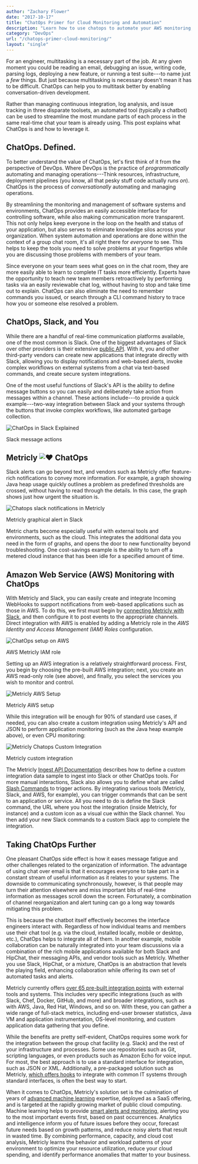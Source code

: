```yaml
---
author: "Zachary Flower"
date: "2017-10-17"
title: "ChatOps Primer for Cloud Monitoring and Automation"
description: "Learn how to use chatops to automate your AWS monitoring, and reduce your workload. Get feature-rich notifications about your AWS stack using Metricly."
category: "DevOps"
url: "/chatops-primer-cloud-monitoring/"
layout: "single"
---
```


For an engineer, multitasking is a necessary part of the job. At any given moment you could be reading an email, debugging an issue, writing code, parsing logs, deploying a new feature, or running a test suite---to name just a *few* things. But just because multitasking is necessary doesn't mean it has to be difficult. ChatOps can help you to multitask better by enabling conversation-driven development.

Rather than managing continuous integration, log analysis, and issue tracking in three disparate toolsets, an automated tool (typically a chatbot) can be used to streamline the most mundane parts of each process in the same real-time chat your team is already using. This post explains what ChatOps is and how to leverage it.

ChatOps. Defined.
-----------------

To better understand the value of ChatOps, let's first think of it from the perspective of DevOps. Where DevOps is the practice of *programmatically* automating and managing operations---Think resources, infrastructure, deployment pipelines (you know, all that pesky stuff code actually *runs on*). ChatOps is the process of *conversationally* automating and managing operations.

By streamlining the monitoring and management of software systems and environments, ChatOps provides an easily accessible interface for controlling software, while also making communication more transparent. This not only helps keep everyone in the loop on the health and status of your application, but also serves to eliminate knowledge silos across your organization. When system automation and operations are done within the context of a group chat room, it's all right there for *everyone* to see. This helps to keep the tools you need to solve problems at your fingertips while you are discussing those problems with members of your team.

Since everyone on your team sees what goes on in the chat room, they are more easily able to learn to complete IT tasks more efficiently. Experts have the opportunity to teach new team members retroactively by performing tasks via an easily reviewable chat log, without having to stop and take time out to explain. ChatOps can also eliminate the need to remember commands you issued, or search through a CLI command history to trace how you or someone else resolved a problem.

ChatOps, Slack, and You
-----------------------

While there are a handful of real-time communication platforms available, one of the most common is Slack. One of the biggest advantages of Slack over other providers is their extensive [public API](https://api.slack.com/slack-apps). With it, you and other third-party vendors can create new applications that integrate directly with Slack, allowing you to display notifications and web-based alerts, invoke complex workflows on external systems from a chat via text-based commands, and create secure system integrations.

One of the most useful functions of Slack's API is the ability to define message buttons so you can easily and deliberately take action from messages within a channel. These actions include---to provide a quick example---two-way integration between Slack and your systems through the buttons that invoke complex workflows, like automated garbage collection.

![ChatOps in Slack Explained](https://s3-us-west-2.amazonaws.com/com-netuitive-app-usw2-public/wp-content/uploads/2017/10/ChatOps-in-Slack-Explainedpng-1.png)

Slack message actions

Metricly ![❤](https://s.w.org/images/core/emoji/11/svg/2764.svg) ChatOps
------------------------------------------------------------------------

Slack alerts can go beyond text, and vendors such as Metricly offer feature-rich notifications to convey more information. For example, a graph showing Java heap usage quickly outlines a problem as predefined thresholds are crossed, without having to read through the details. In this case, the graph shows just how urgent the situation is.

![Chatops slack notifications in Metricly](https://s3-us-west-2.amazonaws.com/com-netuitive-app-usw2-public/wp-content/uploads/2017/10/Chatops-slack-notifications-in-Metricly.png)

Metricly graphical alert in Slack

Metric charts become especially useful with external tools and environments, such as the cloud. This integrates the additional data you need in the form of graphs, and opens the door to new functionality beyond troubleshooting. One cost-savings example is the ability to turn off a metered cloud instance that has been idle for a specified amount of time.

Amazon Web Service (AWS) Monitoring with ChatOps
------------------------------------------------

With Metricly and Slack, you can easily create and integrate Incoming WebHooks to support notifications from web-based applications such as those in AWS. To do this, we first must begin by [connecting Metricly with Slack](https://help.netuitive.com/Content/Misc/Notifications/slack_notification.htm), and then configure it to post events to the appropriate channels. Direct integration with AWS is enabled by adding a Metricly role in the *AWS Identity and Access Management (IAM) Roles* configuration.

![ChatOps setup on AWS](https://s3-us-west-2.amazonaws.com/com-netuitive-app-usw2-public/wp-content/uploads/2017/10/ChatOps-setup-on-AWS.png)

AWS Metricly IAM role

Setting up an AWS integration is a relatively straightforward process. First, you begin by choosing the pre-built AWS integration; next, you create an AWS read-only role (see above), and finally, you select the services you wish to monitor and control.

![Metricly AWS Setup](https://s3-us-west-2.amazonaws.com/com-netuitive-app-usw2-public/wp-content/uploads/2017/10/Metricly-AWS-Setup.png)

Metricly AWS setup

While this integration will be enough for 90% of standard use cases, if needed, you can also create a custom integration using Metricly's API and JSON to perform application monitoring (such as the Java heap example above), or even CPU monitoring:

![Metricly Chatops Custom Integration](https://s3-us-west-2.amazonaws.com/com-netuitive-app-usw2-public/wp-content/uploads/2017/10/Metricly-Chatops-Custom-Integration.png)

Metricly custom integration

The Metricly [Ingest API Documentation](https://help.netuitive.com/Content/Misc/API/Metrics/ingest_api-creating_metric_data.htm#create-a-data-sample) describes how to define a custom integration data sample to ingest into Slack or other ChatOps tools. For more manual interactions, Slack also allows you to define what are called [Slash Commands](https://api.slack.com/slash-commands) to trigger actions. By integrating various tools (Metricly, Slack, and AWS, for example), you can trigger commands that can be sent to an application or service. All you need to do is define the Slack command, the URL where you host the integration (inside Metricly, for instance) and a custom icon as a visual cue within the Slack channel. You then add your new Slack commands to a custom Slack app to complete the integration.

Taking ChatOps Further
----------------------

One pleasant ChatOps side effect is how it eases message fatigue and other challenges related to the organization of information. The advantage of using chat over email is that it encourages everyone to take part in a constant stream of useful information as it relates to your systems. The downside to communicating synchronously, however, is that people may turn their attention elsewhere and miss important bits of real-time information as messages scroll down the screen. Fortunately, a combination of channel reorganization and alert tuning can go a long way towards mitigating this problem.

This is because the chatbot itself effectively becomes the interface engineers interact with. Regardless of how individual teams and members use their chat tool (e.g. via the cloud, installed locally, mobile or desktop, etc.), ChatOps helps to integrate all of them. In another example, mobile collaboration can be naturally integrated into your team discussions via a combination of the rich mobile applications available for both Slack and HipChat, their messaging APIs, and vendor tools such as Metricly. Whether you use Slack, HipChat, or a mixture, ChatOps is an abstraction that levels the playing field, enhancing collaboration while offering its own set of automated tasks and alerts.

Metricly currently offers [over 65 pre-built integration points](/integrations) with external tools and systems. This includes very specific integrations (such as with Slack, Chef, Docker, GitHub, and more) and broader integrations, such as with AWS, Java, Red Hat, Windows, and so on. With these, you can gather a wide range of full-stack metrics, including end-user browser statistics, Java VM and application instrumentation, OS-level monitoring, and custom application data gathering that you define.

While the benefits are pretty self-evident, ChatOps requires some work for the integration between the group chat facility (e.g. Slack) and the rest of your infrastructure and processes. Some use repositories such as Git, scripting languages, or even products such as Amazon Echo for voice input. For most, the best approach is to use a standard interface for integration, such as JSON or XML. Additionally, a pre-packaged solution such as Metricly, [which offers hooks](https://help.netuitive.com/Content/Misc/API/webhook_api.htm) to integrate with common IT systems through standard interfaces, is often the best way to start.

When it comes to ChatOps, Metricly's solution set is the culmination of years of [advanced machine learning](/machine-learning-monitoring-alerts) expertise, deployed as a SaaS offering, and is targeted at the rapidly growing market of public cloud computing. Machine learning helps to provide [smart alerts and monitoring](/reduce-alert-multi-criteria-policies), alerting you to the most important events first, based on past occurrences. Analytics and intelligence inform you of future issues before they occur, forecast future needs based on growth patterns, and reduce noisy alerts that result in wasted time. By combining performance, capacity, and cloud cost analysis, Metricly learns the behavior and workload patterns of your environment to optimize your resource utilization, reduce your cloud spending, and identify performance anomalies that matter to your business.
